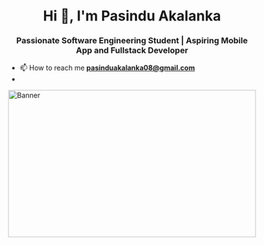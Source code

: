 <h1 align="center">Hi 👋, I'm Pasindu Akalanka</h1>
<h3 align="center">Passionate Software Engineering Student | Aspiring Mobile App and Fullstack Developer</h3>

- 📫 How to reach me **pasinduakalanka08@gmail.com**
- 
<img src="https://www.freecodecamp.org/news/content/images/2022/11/hire-full-stack-developers1546507474317-1.gif" alt="Banner" width="100%" height="300"> 


